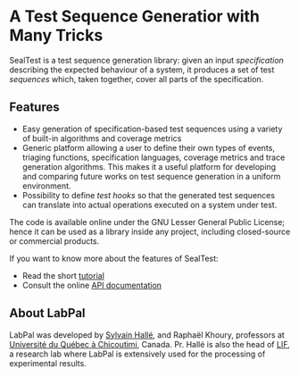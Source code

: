 # A Test Sequence Generatior with Many Tricks

SealTest is a test sequence generation library: given an input *specification* describing the expected behaviour of a system, it produces a set of test *sequences* which, taken together, cover all parts of the specification.

## Features

- Easy generation of specification-based test sequences using a variety of built-in algorithms and coverage metrics
- Generic platform allowing a user to define their own types of events, triaging functions, specification languages, coverage metrics and trace generation algorithms. This makes it a useful platform for developing and comparing future works on test sequence generation in a uniform environment.
- Possibility to define *test hooks* so that the generated test sequences can translate into actual operations executed on a system under test.

The code is available online under the GNU Lesser General Public License; hence it can be used as a library inside any project, including closed-source or commercial products.

If you want to know more about the features of SealTest:

- Read the short [tutorial](/manual/quick-tutorial.html)
- Consult the online [API documentation](doc/)

## About LabPal

LabPal was developed by [Sylvain Hallé](http://leduotang.ca/sylvain), and Raphaël Khoury, professors at [Université du Québec à Chicoutimi](http://www.uqac.ca), Canada. Pr. Hallé is also the head of [LIF](http://liflab.ca), a research lab where LabPal is extensively used for the processing of experimental results.

<!-- :wrap=soft:mode=markdown: -->
